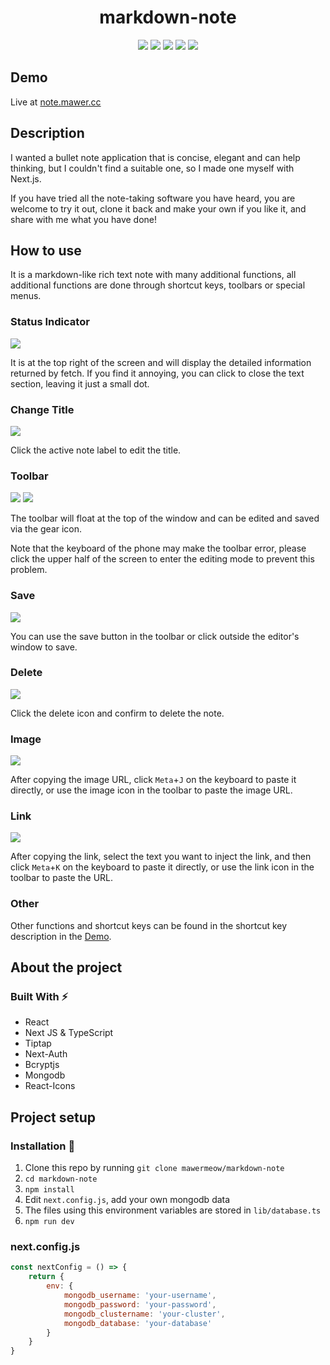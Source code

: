 <h1 align="center">markdown-note</h1>
<p align="center">
    <img src="https://img.shields.io/badge/made_by-vercel-D75F5B.svg"/>
    <img src="https://img.shields.io/badge/react-18.1.0-yellow.svg"/>
    <img src="https://img.shields.io/badge/next.js-12.1.6-green.svg"/>
    <img src="https://img.shields.io/github/languages/top/mawermeow/markdown-note?color=0075a2"/>
    <img src="https://badges.frapsoft.com/os/v1/open-source.svg"/>
</p>

## Demo

Live at [note.mawer.cc](https://note.mawer.cc)

## Description

I wanted a bullet note application that is concise, elegant and can help thinking, but I couldn't find a suitable one, so I made one myself with Next.js.

If you have tried all the note-taking software you have heard, you are welcome to try it out, clone it back and make your own if you like it, and share with me what you have done!


## How to use
It is a markdown-like rich text note with many additional functions, all additional functions are done through shortcut keys, toolbars or special menus.

### Status Indicator
![](https://media.giphy.com/media/d8YVjnAWSDAW768I3a/giphy.gif)

It is at the top right of the screen and will display the detailed information returned by fetch. If you find it annoying, you can click to close the text section, leaving it just a small dot.

### Change Title

![](https://media.giphy.com/media/BOmyon6nB9dGtVQqFT/giphy.gif)

Click the active note label to edit the title.

### Toolbar

![](https://media.giphy.com/media/1HVVwwlRvpARIGxiCJ/giphy.gif)
![](https://media.giphy.com/media/I71wuuNRdLRHGYTzhT/giphy.gif)

The toolbar will float at the top of the window and can be edited and saved via the gear icon.

Note that the keyboard of the phone may make the toolbar error, please click the upper half of the screen to enter the editing mode to prevent this problem.

### Save
![](https://media.giphy.com/media/klVYlmzplZeC0irgIP/giphy.gif)

You can use the save button in the toolbar or click outside the editor's window to save.

### Delete
![](https://media.giphy.com/media/nit7BFMRZzB8gtIj3E/giphy.gif)

Click the delete icon and confirm to delete the note.

### Image
![](https://media.giphy.com/media/tgTG860Z42c8LjQLTp/giphy.gif)

After copying the image URL, click `Meta`+`J` on the keyboard to paste it directly, or use the image icon in the toolbar to paste the image URL.

### Link
![](https://media.giphy.com/media/jaRu5sniNIIWIYGp6y/giphy.gif)

After copying the link, select the text you want to inject the link, and then click `Meta`+`K` on the keyboard to paste it directly, or use the link icon in the toolbar to paste the URL.

### Other
Other functions and shortcut keys can be found in the shortcut key description in the [Demo](https://note.mawer.cc/).

## About the project

### Built With ⚡
* React
* Next JS & TypeScript
* Tiptap
* Next-Auth
* Bcryptjs
* Mongodb
* React-Icons

## Project setup

### Installation 🔧
1. Clone this repo by running `git clone mawermeow/markdown-note`
2. `cd markdown-note`
3. `npm install`
4. Edit `next.config.js`, add your own mongodb data
5. The files using this environment variables are stored in `lib/database.ts`
6. `npm run dev`

### next.config.js
```js
const nextConfig = () => {
    return {
        env: {
            mongodb_username: 'your-username',
            mongodb_password: 'your-password',
            mongodb_clustername: 'your-cluster',
            mongodb_database: 'your-database'
        }
    }
}
```